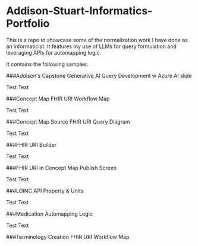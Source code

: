 # Addison-Stuart-Informatics-Portfolio
This is a repo to showcase some of the normalization work I have done as an informaticist. It features my use of LLMs for query formulation and leveraging APIs for automapping logic.

It contains the following samples:

###Addison's Capstone Generative AI Query Development w Azure AI slide

Test Text

###Concept Map FHIR URI Workflow Map

Test Text

###Concept Map Source FHIR URI Query Diagram

Test Text

###FHIR URI Builder

Test Text

###FHIR URI in Concept Map Publish Screen

Test Text

###LOINC API Property & Units

Test Text

###Medication Automapping Logic

Test Text

###Terminology Creation FHIR URI Workflow Map

